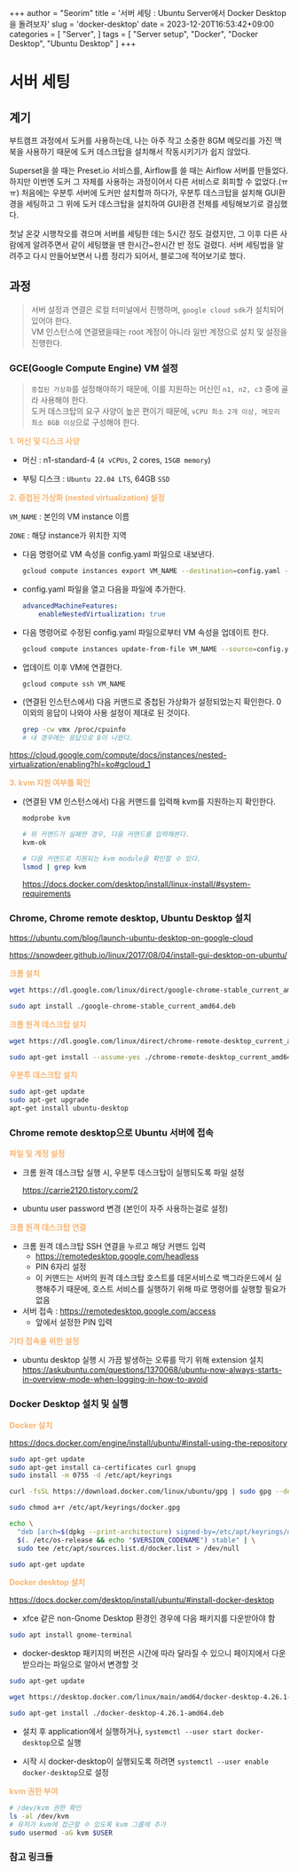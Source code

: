 +++
author = "Seorim"
title = '서버 세팅 : Ubuntu Server에서 Docker Desktop을 돌려보자'
slug = 'docker-desktop'
date = 2023-12-20T16:53:42+09:00
categories = [
    "Server", 
]
tags = [
    "Server setup", "Docker", "Docker Desktop", "Ubuntu Desktop"
]
+++

<style>
g1 { color: #79AC78 }
g2 { color: #B0D9B1 }
g3 { color: #D0E7D2 }
g4 { color: #618264 }
o1 { color: #F9B572 }
w1 { color: #FAF8ED }
</style>

# 서버 세팅

## 계기

부트캠프 과정에서 도커를 사용하는데, 나는 아주 작고 소중한 8GM 메모리를 가진 맥북을 사용하기 때문에 도커 데스크탑을 설치해서 작동시키기가 쉽지 않았다.

Superset을 쓸 때는 Preset.io 서비스를, Airflow를 쓸 때는 Airflow 서버를 만들었다. 하지만 이번엔 도커 그 자체를 사용하는 과정이어서 다른 서비스로 회피할 수 없었다.(ㅠㅠ)
처음에는 우분투 서버에 도커만 설치할까 하다가, 우분투 데스크탑을 설치해 GUI환경을 세팅하고 그 위에 도커 데스크탑을 설치하여 GUI환경 전체를 세팅해보기로 결심했다.

첫날 온갖 시행착오를 겪으며 서버를 세팅한 데는 5시간 정도 걸렸지만, 그 이후 다른 사람에게 알려주면서 같이 세팅했을 땐 한시간~한시간 반 정도 걸렸다. 서버 세팅법을 알려주고 다시 만들어보면서 나름 정리가 되어서, 블로그에 적어보기로 했다.

## 과정

> 서버 설정과 연결은 로컬 터미널에서 진행하며, `google cloud sdk`가 설치되어 있어야 한다.  
> VM 인스턴스에 연결됐을때는 root 계정이 아니라 일반 계정으로 설치 및 설정을 진행한다.

### GCE(Google Compute Engine) VM 설정

> `중첩된 가상화`를 설정해야하기 때문에, 이를 지원하는 머신인 `n1, n2, c3` 중에 골라 사용해야 한다.  
> 도커 데스크탑의 요구 사양이 높은 편이기 때문에, `vCPU 최소 2개 이상, 메모리 최소 8GB 이상`으로 구성해야 한다.

**<o1>1. 머신 및 디스크 사양</o1>**

-   머신 : n1-standard-4 (`4 vCPUs`, 2 cores, `15GB memory`)

-   부팅 디스크 : `Ubuntu 22.04 LTS`, 64GB `SSD`

**<o1>2. 중첩된 가상화 (nested virtualization) 설정</o1>**

`VM_NAME` : 본인의 VM instance 이름

`ZONE` : 해당 instance가 위치한 지역

-   다음 명령어로 VM 속성을 config.yaml 파일으로 내보낸다.

    ```bash
    gcloud compute instances export VM_NAME --destination=config.yaml --zone=ZONE
    ```

-   config.yaml 파일을 열고 다음을 파일에 추가한다.

    ```yaml
    advancedMachineFeatures:
        enableNestedVirtualization: true
    ```

-   다음 명령어로 수정된 config.yaml 파일으로부터 VM 속성을 업데이트 한다.

    ```bash
    gcloud compute instances update-from-file VM_NAME --source=config.yaml --most-disruptive-allowed-action=RESTART --zone=ZONE
    ```

-   업데이트 이후 VM에 연결한다.

    ```bash
    gcloud compute ssh VM_NAME
    ```

-   (연결된 인스턴스에서) 다음 커맨드로 중첩된 가상화가 설정되었는지 확인한다. 0 이외의 응답이 나와야 사용 설정이 제대로 된 것이다.

    ```bash
    grep -cw vmx /proc/cpuinfo
    # 내 경우에는 응답으로 8이 나왔다.
    ```

<https://cloud.google.com/compute/docs/instances/nested-virtualization/enabling?hl=ko#gcloud_1>

**<o1>3. kvm 지원 여부를 확인</o1>**

-   (연결된 VM 인스턴스에서) 다음 커맨드를 입력해 kvm를 지원하는지 확인한다.

    ```bash
    modprobe kvm

    # 위 커맨드가 실패한 경우, 다음 커맨드를 입력해본다.
    kvm-ok

    # 다음 커맨드로 지원되는 kvm module을 확인할 수 있다.
    lsmod | grep kvm
    ```

    <https://docs.docker.com/desktop/install/linux-install/#system-requirements>

### Chrome, Chrome remote desktop, Ubuntu Desktop 설치

<https://ubuntu.com/blog/launch-ubuntu-desktop-on-google-cloud>

<https://snowdeer.github.io/linux/2017/08/04/install-gui-desktop-on-ubuntu/>

**<o1>크롬 설치</o1>**

```bash
wget https://dl.google.com/linux/direct/google-chrome-stable_current_amd64.deb
```

```bash
sudo apt install ./google-chrome-stable_current_amd64.deb
```

**<o1>크롬 원격 데스크탑 설치</o1>**

```bash
wget https://dl.google.com/linux/direct/chrome-remote-desktop_current_amd64.deb
```

```bash
sudo apt-get install --assume-yes ./chrome-remote-desktop_current_amd64.deb
```

**<o1>우분투 데스크탑 설치</o1>**

```bash
sudo apt-get update
sudo apt-get upgrade
apt-get install ubuntu-desktop
```

**<o1></o1>**

### Chrome remote desktop으로 Ubuntu 서버에 접속

**<o1>파일 및 계정 설정</o1>**

-   크롬 원격 데스크탑 실행 시, 우분투 데스크탑이 실행되도록 파일 설정

    <https://carrie2120.tistory.com/2>

-   ubuntu user password 변경 (본인이 자주 사용하는걸로 설정)

**<o1>크롬 원격 데스크탑 연결</o1>**

-   크롬 원격 데스크탑 SSH 연결을 누르고 해당 커맨드 입력
    -   <https://remotedesktop.google.com/headless>
    -   PIN 6자리 설정
    -   이 커맨드는 서버의 원격 데스크탑 호스트를 데몬서비스로 백그라운드에서 실행해주기 때문에, 호스트 서비스를 실행하기 위해 따로 명령어를 실행할 필요가 없음
-   서버 접속 : <https://remotedesktop.google.com/access>
    -   앞에서 설정한 PIN 입력

**<o1>기타 접속을 위한 설정</o1>**

-   ubuntu desktop 실행 시 가끔 발생하는 오류를 막기 위해 extension 설치
    <https://askubuntu.com/questions/1370068/ubuntu-now-always-starts-in-overview-mode-when-logging-in-how-to-avoid>

### Docker Desktop 설치 및 실행

**<o1>Docker 설치</o1>**

<https://docs.docker.com/engine/install/ubuntu/#install-using-the-repository>

```bash
sudo apt-get update
sudo apt-get install ca-certificates curl gnupg
sudo install -m 0755 -d /etc/apt/keyrings
```

```bash
curl -fsSL https://download.docker.com/linux/ubuntu/gpg | sudo gpg --dearmor -o /etc/apt/keyrings/docker.gpg
```

```bash
sudo chmod a+r /etc/apt/keyrings/docker.gpg
```

```bash
echo \
  "deb [arch=$(dpkg --print-architecture) signed-by=/etc/apt/keyrings/docker.gpg] https://download.docker.com/linux/ubuntu \
  $(. /etc/os-release && echo "$VERSION_CODENAME") stable" | \
  sudo tee /etc/apt/sources.list.d/docker.list > /dev/null
```

```bash
sudo apt-get update
```

**<o1>Docker desktop 설치</o1>**

<https://docs.docker.com/desktop/install/ubuntu/#install-docker-desktop>

-   xfce 같은 non-Gnome Desktop 환경인 경우에 다음 패키지를 다운받아야 함

```bash
sudo apt install gnome-terminal
```

-   docker-desktop 패키지의 버전은 시간에 따라 달라질 수 있으니 페이지에서 다운받으라는 파일으로 알아서 변경할 것

```bash
sudo apt-get update
```

```bash
wget https://desktop.docker.com/linux/main/amd64/docker-desktop-4.26.1-amd64.deb
```

```bash
sudo apt-get install ./docker-desktop-4.26.1-amd64.deb
```

-   설치 후 application에서 실행하거나, `systemctl --user start docker-desktop`으로 실행

-   시작 시 docker-desktop이 실행되도록 하려면 `systemctl --user enable docker-desktop`으로 설정

**<o1>kvm 권한 부여</o1>**

```bash
# /dev/kvm 권한 확인
ls -al /dev/kvm
# 유저가 kvm에 접근할 수 있도록 kvm 그룹에 추가
sudo usermod -aG kvm $USER
```

### 참고 링크들
